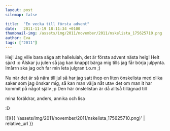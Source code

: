 ```yaml
---
layout: post
sitemap: false

title:  "En vecka till första advent"
date:   2011-11-19 18:11:34 +0100
thumbnail-img: /assets/img/2011/november/2011/nskelista_175625710.png
author: Eva
tags: ["2011"]
---
```


Hej! Jag ville bara säga att halleluiah, det är första advent nästa helg! Helt sjukt :o Älskar ju julen så jag kan knappt bärga mig tills jag får börja julpynta. Imårrn ska jag och far min leta julgran t.o.m ;)

Nu när det är så nära till jul så har jag satt ihop en liten önskelista med olika saker som jag önskar mig, så kan man välja nåt utav det om man it har kommit på något själv ;p Den här önslelistan är då alltså tillägnad till 

mina föräldrar, anders, annika och lisa

 :D

![]({{ '/assets/img/2011/november/2011/nskelista_175625710.png)'  | relative_url }}


